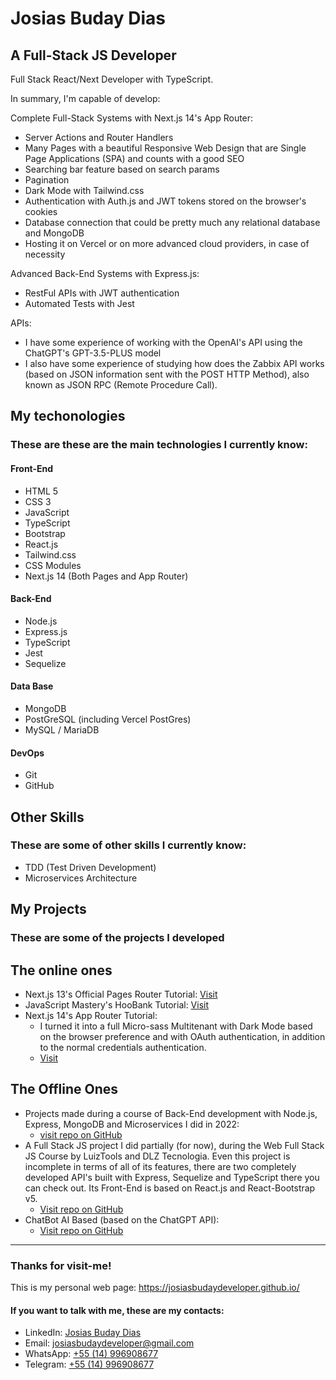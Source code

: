 # Josias Buday Dias
## A Full-Stack JS Developer
Full Stack React/Next Developer with TypeScript.

In summary, I'm capable of develop:

Complete Full-Stack Systems with Next.js 14's App Router:
- Server Actions and Router Handlers
- Many Pages with a beautiful Responsive Web Design that are Single Page Applications (SPA) and 
 counts with a good SEO
- Searching bar feature based on search params
- Pagination 
- Dark Mode with Tailwind.css
- Authentication with Auth.js and JWT tokens stored on the browser's cookies
- Database connection that could be pretty much any relational database and MongoDB
- Hosting it on Vercel or on more advanced cloud providers, in case of necessity

Advanced Back-End Systems with Express.js:
- RestFul APIs with JWT authentication
- Automated Tests with Jest

APIs:
- I have some experience of working with the OpenAI's API using the ChatGPT's GPT-3.5-PLUS model
- I also have some experience of studying how does the Zabbix API works (based on JSON information sent with the POST HTTP Method), also known as JSON RPC (Remote Procedure Call).

## My techonologies
### These are these are the main technologies I currently know:
#### Front-End
  - HTML 5 
  - CSS 3 
  - JavaScript
  - TypeScript
  - Bootstrap
  - React.js
  - Tailwind.css
  - CSS Modules
  - Next.js 14 (Both Pages and App Router)

#### Back-End
  - Node.js
  - Express.js
  - TypeScript
  - Jest
  - Sequelize

#### Data Base
  - MongoDB
  - PostGreSQL (including Vercel PostGres)
  - MySQL / MariaDB

#### DevOps
  - Git
  - GitHub

## Other Skills
### These are some of other skills I currently know:
  - TDD (Test Driven Development)
  - Microservices Architecture

## My Projects
### These are some of the projects I developed
## The online ones
- Next.js 13's Official Pages Router Tutorial: [Visit](https://josiasbudaydeveloper-blog-app.vercel.app/)
- JavaScript Mastery's HooBank Tutorial: [Visit](https://josiasbudaydeveloper-beautiful-responsive-web-design.vercel.app/)
- Next.js 14's App Router Tutorial:
  * I turned it into a full Micro-sass Multitenant with Dark Mode based on the browser preference and with OAuth authentication, in addition to the normal credentials authentication.
  * [Visit](https://josiasbudaydeveloper-next-14-dashboard-app.vercel.app/)
## The Offline Ones
- Projects made during a course of Back-End development with Node.js, Express, MongoDB and Microservices I did in 2022:
  * [visit repo on GitHub](https://github.com/josiasbudaydeveloper/LuizTools-Node.js-MongoDB)
- A Full Stack JS project I did partially (for now), during the Web Full Stack JS Course by LuizTools and DLZ Tecnologia. Even this project is incomplete in terms of all of its features, there are two completely developed API's built with Express, Sequelize and TypeScript there you can check out. Its Front-End is based on React.js and React-Bootstrap v5.
  * [Visit repo on GitHub](https://github.com/josiasbudaydeveloper/LuizTools-Web-Full-Stack-JS)
- ChatBot AI Based (based on the ChatGPT API):
  * [Visit repo on GitHub](https://github.com/josiasbudaydeveloper/cloudwalk-self-driven-bank-gpt-chatbot)

---

### Thanks for visit-me!
This is my personal web page: https://josiasbudaydeveloper.github.io/

#### If you want to talk with me, these are my contacts:
  - LinkedIn: [Josias Buday Dias](https://www.linkedin.com/in/josias-buday-dias-b5a3a2253/)
  - Email: josiasbudaydeveloper@gmail.com
  - WhatsApp: [+55 (14) 996908677](https://wa.me/5514996908677)
  - Telegram: [+55 (14) 996908677](https://t.me/Josias_Buday)
